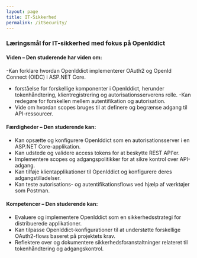 ```yaml
---
layout: page
title: IT-Sikkerhed
permalink: /itSecurity/
---
```


### Læringsmål for IT-sikkerhed med fokus på OpenIddict

#### **Viden – Den studerende har viden om:**
-Kan forklare hvordan OpenIddict implementerer OAuth2 og OpenId Connect (OIDC) i ASP.NET Core.
- forståelse for forskellige komponenter i OpenIddict, herunder tokenhåndtering, klientregistrering og autorisationsserverens rolle.
  -Kan redegøre for forskellen mellem autentifikation og autorisation.
- Vide om hvordan scopes bruges til at definere og begrænse adgang til API-ressourcer.

#### **Færdigheder – Den studerende kan:**
- Kan opsætte og konfigurere OpenIddict som en autorisationsserver i en ASP.NET Core-applikation.
- Kan udstede og validere access tokens for at beskytte REST API'er.
- Implementere scopes og adgangspolitikker for at sikre kontrol over API-adgang.
- Kan tilføje klientapplikationer til OpenIddict og konfigurere deres adgangstilladelser.
- Kan teste autorisations- og autentifikationsflows ved hjælp af værktøjer som Postman.

#### **Kompetencer – Den studerende kan:**
- Evaluere og implementere OpenIddict som en sikkerhedsstrategi for distribuerede applikationer.
- Kan tilpasse OpenIddict-konfigurationer til at understøtte forskellige OAuth2-flows baseret på projektets krav.
- Reflektere over og dokumentere sikkerhedsforanstaltninger relateret til tokenhåndtering og adgangskontrol.
